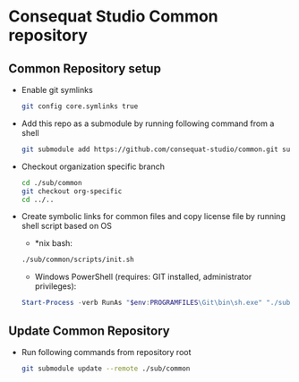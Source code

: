 # Consequat Studio Common repository

## Common Repository setup

* Enable git symlinks

    ```sh
    git config core.symlinks true
    ```

* Add this repo as a submodule by running following command from a shell

    ```sh
    git submodule add https://github.com/consequat-studio/common.git sub/common
    ```

* Checkout organization specific branch

    ```sh
    cd ./sub/common
    git checkout org-specific
    cd ../..
    ```

* Create symbolic links for common files and copy license file by running shell script based on OS

    * *nix bash:
    ```sh
    ./sub/common/scripts/init.sh
    ```

    * Windows PowerShell (requires: GIT installed, administrator privileges):
    ```powershell
    Start-Process -verb RunAs "$env:PROGRAMFILES\Git\bin\sh.exe" "./sub/common/scripts/win-init.sh"
    ```


## Update Common Repository

* Run following commands from repository root

    ```sh
    git submodule update --remote ./sub/common
    ```
